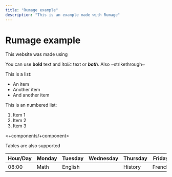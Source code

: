 ```yaml
---
title: "Rumage example"
description: "This is an example made with Rumage"
---
```


# Rumage example

This website was made using

You can use **bold** text and _italic_ text
or **_both_**. Also ~strikethrough~

This is a list:

* An item
* Another item
* And another item

This is an numbered list:

1. Item 1
2. Item 2
3. Item 3

<+components/+component>

Tables are also supported

| Hour/Day | Monday | Tuesday | Wednesday | Thursday | Friday |
|----------|--------|---------|-----------|----------|--------|
|	08:00  |  Math  | English | 		  |  History | French |
